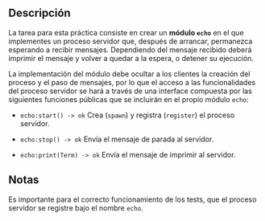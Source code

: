 Descripción
-----------

La tarea para esta práctica consiste en crear un **módulo `echo`** en el que
implementes un proceso servidor que, después de arrancar, permanezca esperando
a recibir mensajes. Dependiendo del mensaje recibido deberá imprimir el mensaje
y volver a quedar a la espera, o detener su ejecución.

La implementación del módulo debe ocultar a los clientes la creación del
proceso y el paso de mensajes, por lo que el acceso a las funcionalidades del
proceso servidor se hará a través de una interface compuesta por las siguientes
funciones públicas que se incluirán en el propio módulo `echo`:

* `echo:start() -> ok`
  Crea (`spawn`) y registra (`register`) el proceso servidor.

* `echo:stop() -> ok`
  Envía el mensaje de parada al servidor.

* `echo:print(Term) -> ok`
  Envía el mensaje de imprimir al servidor.

Notas
-----

Es importante para el correcto funcionamiento de los tests, que el proceso servidor
se registre bajo el nombre `echo`.
